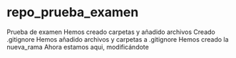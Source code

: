 # repo_prueba_examen
Prueba de examen
Hemos creado carpetas y añadido archivos
Creado .gitignore
Hemos añadido archivos y carpetas a .gitignore
Hemos creado la nueva_rama
Ahora estamos aqui, modificándote